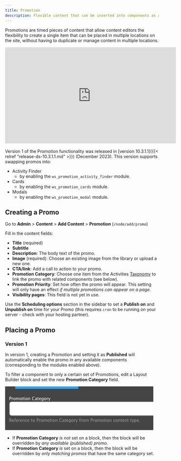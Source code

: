```yaml
---
title: Promotion
description: Flexible content that can be inserted into components as advertisements.
---
```


Promotions are timed pieces of content that allow content editors the flexibility to create a single item that can be placed in multiple locations on the site, without having to duplicate or manage content in multiple locations.

<iframe width="560" height="315" src="https://www.youtube-nocookie.com/embed/hrFHguHoDNE?si=WN-h6H3QuYRQYMgA&amp;start=218" title="YouTube video player" frameborder="0" allow="accelerometer; autoplay; clipboard-write; encrypted-media; gyroscope; picture-in-picture; web-share" referrerpolicy="strict-origin-when-cross-origin" allowfullscreen></iframe>

Version 1 of the Promotion functionality was released in [version 10.3.1.1]({{< relref "release-ds-10.3.1.1.md" >}}) (December 2023). This version supports swapping promos into:

- Activity Finder
  - by enabling the `ws_promotion_activity_finder` module.
- Cards
  - by enabling the `ws_promotion_cards` module.
- Modals
  - by enabling the `ws_promotion_modal` module.

## Creating a Promo

Go to **Admin** > **Content** > **Add Content** > **Promotion** (`/node/add/promo`)

Fill in the content fields:

- **Title** (required)
- **Subtitle**
- **Description**: The body text of the promo.
- **Image** (required): Choose an existing image from the library or upload a new one.
- **CTA/link**: Add a call to action to your promo.
- **Promotion Category**: Choose one item from the Activities [Taxonomy](../../taxonomy) to link the promo with related components (see below).
- **Promotion Priority**: Set how often the promo will appear. This setting will only have an effect _if multiple promotions can appear on a page_.
- **Visibility pages**: This field is not yet in use.

Use the **Scheduling options** section in the sidebar to set a **Publish on** and **Unpublish on** time for your Promo (this requires `cron` to be running on your server - check with your hosting partner).

## Placing a Promo

### Version 1

In version 1, creating a Promotion and setting it as **Published** will automatically enable the promo in any available components (corresponding to the modules enabled above).

To filter a component to only a certain set of Promotions, edit a Layout Builder block and set the new **Promotion Category** field.

![A screenshot of the promotion category field.](promo--promo-category.png)

- If **Promotion Category** _is not_ set on a block, then the block will be overridden by _any available (published) promo_.
- If **Promotion Category** _is_ set on a block, then the block will be overridden by _only matching promos_ that have the same category set.
